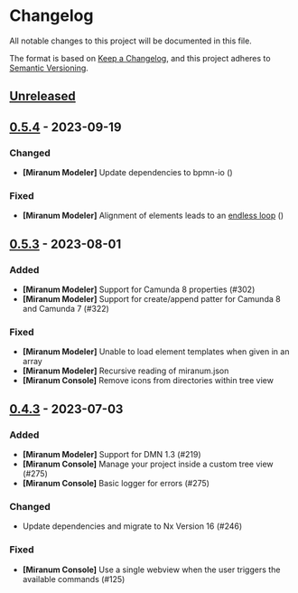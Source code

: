 # Changelog

All notable changes to this project will be documented in this file.

The format is based on [Keep a Changelog](https://keepachangelog.com/en/1.0.0/),
and this project adheres to [Semantic Versioning](https://semver.org/spec/v2.0.0.html).

## [Unreleased]

## [0.5.4] - 2023-09-19

### Changed

* **\[Miranum Modeler\]** Update dependencies to bpmn-io ()

### Fixed

* **\[Miranum Modeler\]** Alignment of elements leads to an [endless loop](https://github.com/bpmn-io/align-to-origin/issues/2) ()
 
## [0.5.3] - 2023-08-01

### Added

* **\[Miranum Modeler\]** Support for Camunda 8 properties (#302)
* **\[Miranum Modeler\]** Support for create/append patter for Camunda 8 and Camunda 7 (#322)
 
### Fixed

* **\[Miranum Modeler\]** Unable to load element templates when given in an array
* **\[Miranum Modeler\]** Recursive reading of miranum.json
* **\[Miranum Console\]** Remove icons from directories within tree view

## [0.4.3] - 2023-07-03

### Added

* **\[Miranum Modeler\]** Support for DMN 1.3 (#219)
* **\[Miranum Console\]** Manage your project inside a custom tree view (#275)
* **\[Miranum Console\]** Basic logger for errors (#275)

### Changed

* Update dependencies and migrate to Nx Version 16 (#246)

### Fixed

* **\[Miranum Console\]** Use a single webview when the user triggers the available commands (#125)


[unreleased]: https://github.com/Miragon/miranum-ide/compare/release/v0.5.4...HEAD
[0.5.4]: https://github.com/Miragon/miranum-ide/compare/release/v0.5.3...release/v0.5.4
[0.5.3]: https://github.com/Miragon/miranum-ide/compare/release/v0.4.3...release/v0.5.3
[0.4.3]: https://github.com/Miragon/miranum-ide/compare/release/v0.4.2...0.4.3
